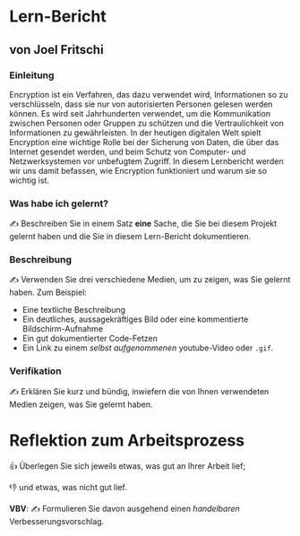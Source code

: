 # Lern-Bericht
## von Joel Fritschi

### Einleitung

Encryption ist ein Verfahren, das dazu verwendet wird, Informationen so zu verschlüsseln, dass sie nur von autorisierten Personen gelesen werden können. Es wird seit Jahrhunderten verwendet, um die Kommunikation zwischen Personen oder Gruppen zu schützen und die Vertraulichkeit von Informationen zu gewährleisten. In der heutigen digitalen Welt spielt Encryption eine wichtige Rolle bei der Sicherung von Daten, die über das Internet gesendet werden, und beim Schutz von Computer- und Netzwerksystemen vor unbefugtem Zugriff. In diesem Lernbericht werden wir uns damit befassen, wie Encryption funktioniert und warum sie so wichtig ist.

### Was habe ich gelernt?

✍️ Beschreiben Sie in einem Satz **eine** Sache, die Sie bei diesem Projekt gelernt haben und die Sie in diesem Lern-Bericht dokumentieren.

### Beschreibung

✍️ Verwenden Sie drei verschiedene Medien, um zu zeigen, was Sie gelernt haben. Zum Beispiel:

* Eine textliche Beschreibung
* Ein deutliches, aussagekräftiges Bild oder eine kommentierte Bildschirm-Aufnahme
* Ein gut dokumentierter Code-Fetzen
* Ein Link zu einem *selbst aufgenommenen* youtube-Video oder `.gif`.

### Verifikation

✍️ Erklären Sie kurz und bündig, inwiefern die von Ihnen verwendeten Medien zeigen, was Sie gelernt haben.

# Reflektion zum Arbeitsprozess

👍 Überlegen Sie sich jeweils etwas, was gut an Ihrer Arbeit lief; 

👎 und etwas, was nicht gut lief.

**VBV**: ✍️ Formulieren Sie davon ausgehend einen *handelbaren* Verbesserungsvorschlag.
